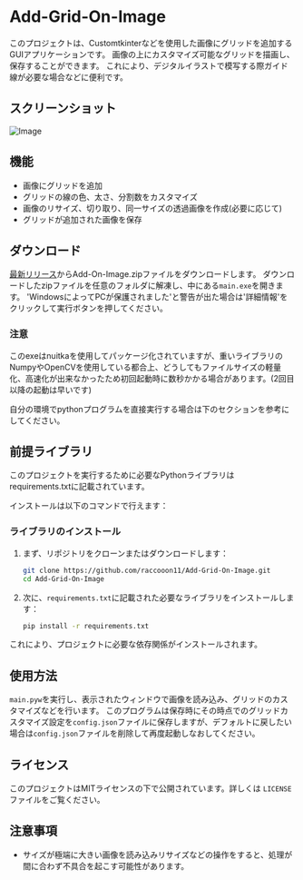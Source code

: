 # Add-Grid-On-Image

このプロジェクトは、Customtkinterなどを使用した画像にグリッドを追加するGUIアプリケーションです。
画像の上にカスタマイズ可能なグリッドを描画し、保存することができます。
これにより、デジタルイラストで模写する際ガイド線が必要な場合などに便利です。

## スクリーンショット
![Image](https://cdn.discordapp.com/attachments/1149904320221941763/1359487066710478940/image.png?ex=67f7a87e&is=67f656fe&hm=5fe9b16703c5d01ee7843a21e1a4330a0089c6db0553fe1cb942a42c43bb3aec&)

## 機能

- 画像にグリッドを追加
- グリッドの線の色、太さ、分割数をカスタマイズ
- 画像のリサイズ、切り取り、同一サイズの透過画像を作成(必要に応じて)
- グリッドが追加された画像を保存

## ダウンロード

[最新リリース](https://github.com/raccooon11/Add-Grid-On-Image/releases/latest)からAdd-On-Image.zipファイルをダウンロードします。
ダウンロードしたzipファイルを任意のフォルダに解凍し、中にある`main.exe`を開きます。
'WindowsによってPCが保護されました'と警告が出た場合は'詳細情報'をクリックして実行ボタンを押してください。

### 注意
このexeはnuitkaを使用してパッケージ化されていますが、重いライブラリのNumpyやOpenCVを使用している都合上、どうしてもファイルサイズの軽量化、高速化が出来なかったため初回起動時に数秒かかる場合があります。(2回目以降の起動は早いです)

自分の環境でpythonプログラムを直接実行する場合は下のセクションを参考にしてください。

## 前提ライブラリ

このプロジェクトを実行するために必要なPythonライブラリはrequirements.txtに記載されています。

インストールは以下のコマンドで行えます：

### ライブラリのインストール

1. まず、リポジトリをクローンまたはダウンロードします：

    ```bash
    git clone https://github.com/raccooon11/Add-Grid-On-Image.git
    cd Add-Grid-On-Image
    ```

2. 次に、`requirements.txt`に記載された必要なライブラリをインストールします：

    ```bash
    pip install -r requirements.txt
    ```

これにより、プロジェクトに必要な依存関係がインストールされます。

## 使用方法

`main.pyw`を実行し、表示されたウィンドウで画像を読み込み、グリッドのカスタマイズなどを行います。
このプログラムは保存時にその時点でのグリッドカスタマイズ設定を`config.json`ファイルに保存しますが、デフォルトに戻したい場合は`config.json`ファイルを削除して再度起動しなおしてください。

## ライセンス

このプロジェクトはMITライセンスの下で公開されています。詳しくは `LICENSE` ファイルをご覧ください。

## 注意事項

- サイズが極端に大きい画像を読み込みリサイズなどの操作をすると、処理が間に合わず不具合を起こす可能性があります。
